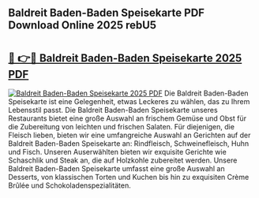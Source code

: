 ## Baldreit Baden-Baden Speisekarte PDF Download Online 2025 rebU5

# <h2><a href="http://gcbtrq.nevu.top/?p=Baldreit+Baden-Baden+Speisekarte">🔗 👉🔴 Baldreit Baden-Baden Speisekarte 2025 PDF</a></h2>

[![Baldreit Baden-Baden Speisekarte 2025 PDF](https://i.imgur.com/dBaPXMq.png)](http://gcbtrq.nevu.top/?p=Baldreit+Baden-Baden+Speisekarte)
Die Baldreit Baden-Baden Speisekarte ist eine Gelegenheit, etwas Leckeres zu wählen, das zu Ihrem Lebensstil passt. Die Baldreit Baden-Baden Speisekarte unseres Restaurants bietet eine große Auswahl an frischem Gemüse und Obst für die Zubereitung von leichten und frischen Salaten. Für diejenigen, die Fleisch lieben, bieten wir eine umfangreiche Auswahl an Gerichten auf der Baldreit Baden-Baden Speisekarte an: Rindfleisch, Schweinefleisch, Huhn und Fisch. Unseren Auserwählten bieten wir exquisite Gerichte wie Schaschlik und Steak an, die auf Holzkohle zubereitet werden. Unsere Baldreit Baden-Baden Speisekarte umfasst eine große Auswahl an Desserts, von klassischen Torten und Kuchen bis hin zu exquisiten Crème Brûlée und Schokoladenspezialitäten.
